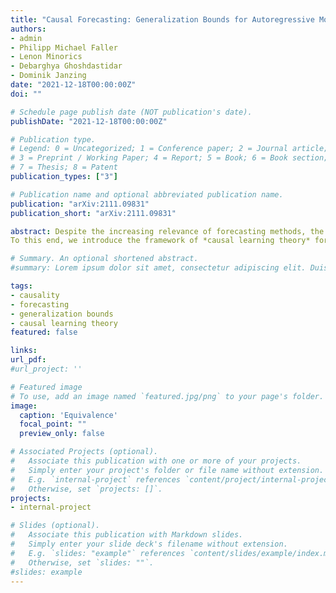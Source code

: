 ```yaml
---
title: "Causal Forecasting: Generalization Bounds for Autoregressive Models"
authors:
- admin
- Philipp Michael Faller
- Lenon Minorics
- Debarghya Ghoshdastidar
- Dominik Janzing
date: "2021-12-18T00:00:00Z"
doi: ""

# Schedule page publish date (NOT publication's date).
publishDate: "2021-12-18T00:00:00Z"

# Publication type.
# Legend: 0 = Uncategorized; 1 = Conference paper; 2 = Journal article;
# 3 = Preprint / Working Paper; 4 = Report; 5 = Book; 6 = Book section;
# 7 = Thesis; 8 = Patent
publication_types: ["3"]

# Publication name and optional abbreviated publication name.
publication: "arXiv:2111.09831"
publication_short: "arXiv:2111.09831"

abstract: Despite the increasing relevance of forecasting methods, the causal implications of these algorithms remain largely unexplored. This is concerning considering that, even under simplifying assumptions such as causal sufficiency, the statistical risk of a model can differ significantly from its *causal risk*. Here, we study the problem of *causal generalization* -- generalizing from the observational to interventional distributions -- in forecasting. Our goal is to find answers to the question: How does the efficacy of an autoregressive (VAR) model in predicting statistical associations compare with its ability to predict under interventions?
To this end, we introduce the framework of *causal learning theory* for forecasting. Using this framework, we obtain a characterization of the difference between statistical and causal risks, which helps identify sources of divergence between them. Under causal sufficiency, the problem of causal generalization amounts to learning under covariate shifts albeit with additional structure (restriction to interventional distributions). This structure allows us to obtain uniform convergence bounds on causal generalizability for the class of VAR models. To the best of our knowledge, this is the first work that provides theoretical guarantees for causal generalization in the time-series setting.

# Summary. An optional shortened abstract.
#summary: Lorem ipsum dolor sit amet, consectetur adipiscing elit. Duis posuere tellus ac convallis placerat. Proin tincidunt magna sed ex sollicitudin condimentum.

tags:
- causality
- forecasting
- generalization bounds
- causal learning theory
featured: false

links:
url_pdf:
#url_project: ''

# Featured image
# To use, add an image named `featured.jpg/png` to your page's folder.
image:
  caption: 'Equivalence'
  focal_point: ""
  preview_only: false

# Associated Projects (optional).
#   Associate this publication with one or more of your projects.
#   Simply enter your project's folder or file name without extension.
#   E.g. `internal-project` references `content/project/internal-project/index.md`.
#   Otherwise, set `projects: []`.
projects:
- internal-project

# Slides (optional).
#   Associate this publication with Markdown slides.
#   Simply enter your slide deck's filename without extension.
#   E.g. `slides: "example"` references `content/slides/example/index.md`.
#   Otherwise, set `slides: ""`.
#slides: example
---
```

